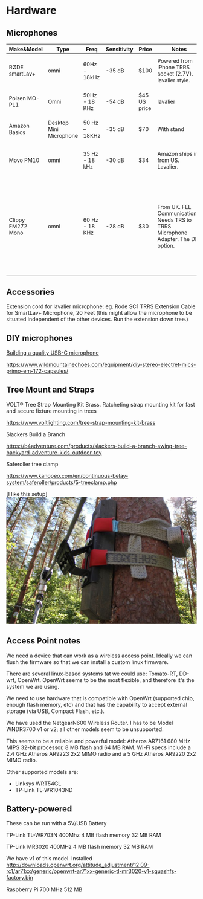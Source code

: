 # Hardware


## Microphones



| Make&Model	    |	Type |		Freq            	|	Sensitivity		|	Price	|	Notes | Comments |
| -----------    |------   |--------        |--------------|-------|-------|----------|
|	RØDE smartLav+	| omni    |	60Hz - 18kHz	  | -35 dB	      | $100	| Powered from iPhone TRRS socket (2.7V). lavalier style.| The Borneo guys use the RODE. Gets well rated in reviews.| 
|	Polsen MO-PL1	 | Omni    | 	50Hz - 18 KHz	| -54 dB 	     | $45	US price | lavalier| Cheap, but doesn't rate great on sensitivity.|
|	Amazon Basics  | Desktop Mini Microphone	 | 50 Hz – 18KHz| -35 dB	| $70	| With stand| Built for podcasting but gets good reviews. |
|	Movo PM10      | 	omni	  | 35 Hz - 18 kHz	| -30 dB 	     | $34| 	Amazon ships in from US. Lavalier.| Cheap and good sensitivity. Ships from US Amazon.|
|	Clippy EM272 Mono	| omni	|60 Hz - 18 KHz	 | -28 dB	      | $30	| From UK. FEL Communications. Needs TRS to TRRS Microphone Adapter. The DIY option.| This is the DIY option. Highly recommended by guys doing natural history recordings. Maybe down the line when we need a number of cheap but excellent microphones we go this route.|


## Accessories


 Extension cord for lavalier microphone:  eg. Rode SC1 TRRS Extension Cable for SmartLav+ Microphone, 20 Feet 
 (this might allow the microphone to be situated independent of the other devices. Run the extension down tree.)
 
 ## DIY microphones
 
 [Building a quality USB-C microphone](https://www.youtube.com/watch?v=LoQu3XXIayc)
 
 https://www.wildmountainechoes.com/equipment/diy-stereo-electret-mics-primo-em-172-capsules/
 
 
## Tree Mount and Straps
 
 VOLT® Tree Strap Mounting Kit Brass. Ratcheting strap mounting kit for fast and secure fixture mounting in trees
 
https://www.voltlighting.com/tree-strap-mounting-kit-brass

Slackers Build a Branch

 https://b4adventure.com/products/slackers-build-a-branch-swing-tree-backyard-adventure-kids-outdoor-toy
 
Saferoller tree clamp

https://www.kanopeo.com/en/continuous-belay-system/saferoller/products/5-treeclamp.php

[I like this setup]
![Saferoller tree clamp](images/saferoller-tree-clamp.jpg)

## Access Point notes

We need a device that can work as a wireless access point. Ideally we can flush
the firmware so that we can install a custom linux firmware.

There are several linux-based systems tat we could use: Tomato-RT, DD-wrt,
OpenWrt. OpenWrt seems to be the most flexible, and therefore it's the system
we are using.

We need to use hardware that is compatible with OpenWrt (supported chip, enough
flash memory, etc) and that has the capability to accept external storage (via
USB, Compact Flash, etc.).

We have used the NetgearN600 Wireless Router. I has to be Model WNDR3700 v1 or
v2; all other models seem to be unsupported.

This seems to be a reliable and powerful model: Atheros AR7161 680 MHz MIPS
32-bit processor, 8 MB flash and 64 MB RAM. Wi-Fi specs include a 2.4 GHz
Atheros AR9223 2x2 MIMO radio and a 5 GHz Atheros AR9220 2x2 MIMO radio.

Other supported models are:
 * Linksys WRT54GL
 * TP-Link TL-WR1043ND


## Battery-powered

These can be run with a 5V/USB Battery

TP-Link TL-WR703N
400Mhz
4 MB flash memory
32 MB RAM


TP-Link MR3020
400MHz
4 MB flash memory
32 MB RAM

We have v1 of this model. Installed
http://downloads.openwrt.org/attitude_adjustment/12.09-rc1/ar71xx/generic/openwrt-ar71xx-generic-tl-mr3020-v1-squashfs-factory.bin



Raspberry Pi
700 MHz
512 MB

